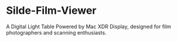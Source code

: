 # Silde-Film-Viewer
A Digital Light Table Powered by Mac XDR Display, designed for film photographers and scanning enthusiasts. 
